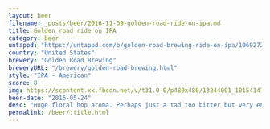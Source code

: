 ```yaml
---
layout: beer
filename: _posts/beer/2016-11-09-golden-road-ride-on-ipa.md
title: Golden road ride on IPA
category: beer
untappd: "https://untappd.com/b/golden-road-brewing-ride-on-ipa/1069272"
country: "United States"
brewery: "Golden Road Brewing"
breweryURL: "/brewery/golden-road-brewing.html"
style: "IPA - American"
score: 8
img: https://scontent.xx.fbcdn.net/v/t31.0-0/p480x480/13244001_10154147274093745_5794071140903192166_o.jpg?_nc_cat=111&_nc_ohc=-yee5wFVQJoAQnoGjf-s60GXklRx00KrHj4jL9WAV_GZ1_YVxcwqBn8GA&_nc_ht=scontent.xx&oh=4f351ad41dddf12a8af64bd2e4f9d938&oe=5E478C80
beer-date: "2016-05-24"
desc: "Huge floral hop aroma. Perhaps just a tad too bitter but very enjoyable"
permalink: /beer/:title.html
---
```

